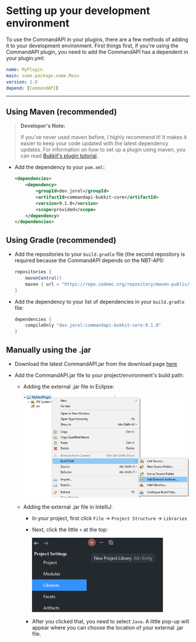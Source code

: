 # Setting up your development environment

To use the CommandAPI in your plugins, there are a few methods of adding it to your development environment. First things first, if you're using the CommandAPI plugin, you need to add the CommandAPI has a dependent in your plugin.yml:

```yaml
name: MyPlugin
main: some.package.name.Main
version: 1.0
depend: [CommandAPI]
```

-----

## Using Maven (recommended)

> **Developer's Note:**
>
> If you've never used maven before, I highly recommend it! It makes it easier to keep your code updated with the latest dependency updates. For information on how to set up a plugin using maven, you can read [Bukkit's plugin tutorial](https://bukkit.gamepedia.com/Plugin_Tutorial).

- Add the dependency to your `pom.xml`:

  ```xml
  <dependencies>
      <dependency>
          <groupId>dev.jorel</groupId>
          <artifactId>commandapi-bukkit-core</artifactId>
          <version>9.1.0</version>
          <scope>provided</scope>
      </dependency>
  </dependencies>
  ```

## Using Gradle (recommended)

- Add the repositories to your `build.gradle` file (the second repository is required because the CommandAPI depends on the NBT-API):

  ```gradle
  repositories {
      mavenCentral()
      maven { url = "https://repo.codemc.org/repository/maven-public/" }
  }
  ```
  
- Add the dependency to your list of dependencies in your `build.gradle` file:

  ```gradle
  dependencies {
      compileOnly "dev.jorel:commandapi-bukkit-core:9.1.0"
  }
  ```

## Manually using the .jar

- Download the latest CommandAPI.jar from the download page [here](https://github.com/JorelAli/CommandAPI/releases/latest)

- Add the CommandAPI.jar file to your project/environment's build path:

  - Adding the external .jar file in Eclipse:

    ![An image of some context menu entries in Eclipse after right clicking a project. Displays the highlighted options "Build Path", followed by "Add External Archives..."](images/eclipse.jpg)

  - Adding the external .jar file in IntelliJ:

    - In your project, first click `File` -> `Project Structure` -> `Libraries`

    - Next, click the little `+` at the top:

      ![An image in IntelliJ showing the plus icon to add an external .jar.](images/intellij.png)

    - After you clicked that, you need to select `Java`. A little pop-up will appear where you can choose the location of your external .jar file.
